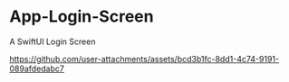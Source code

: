 # App-Login-Screen
A SwiftUI Login Screen 


https://github.com/user-attachments/assets/bcd3b1fc-8dd1-4c74-9191-089afdedabc7

